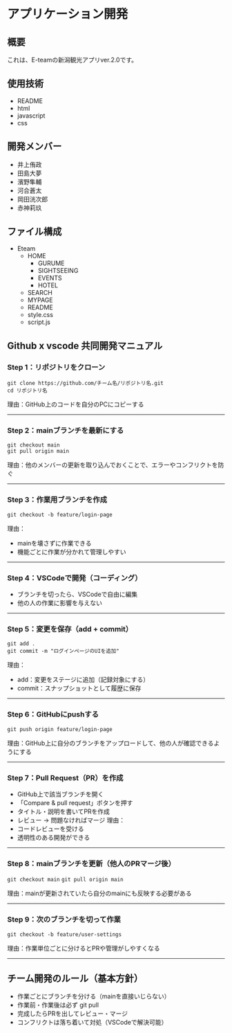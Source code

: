 # アプリケーション開発

## 概要
これは、E-teamの新潟観光アプリver.2.0です。

## 使用技術
- README
- html
- javascript
- css

## 開発メンバー
- 井上侑政
- 田島大夢
- 濱野隼輔
- 河合蒼太
- 岡田洸次郎
- 赤神莉玖

## ファイル構成
- Eteam
  - HOME
    - GURUME
    - SIGHTSEEING
    - EVENTS
    - HOTEL
  - SEARCH
  - MYPAGE
  - README
  - style.css
  - script.js

## Github x vscode 共同開発マニュアル

### Step 1：リポジトリをクローン

`git clone https://github.com/チーム名/リポジトリ名.git`<br>
`cd リポジトリ名`

理由：GitHub上のコードを自分のPCにコピーする

<hr>

### Step 2：mainブランチを最新にする

`git checkout main`<br>
`git pull origin main`

理由：他のメンバーの更新を取り込んでおくことで、エラーやコンフリクトを防ぐ

<hr>

### Step 3：作業用ブランチを作成

`git checkout -b feature/login-page`

理由：
- mainを壊さずに作業できる
- 機能ごとに作業が分かれて管理しやすい

<hr>

### Step 4：VSCodeで開発（コーディング）
- ブランチを切ったら、VSCodeで自由に編集
- 他の人の作業に影響を与えない

<hr>

### Step 5：変更を保存（add + commit）

`git add .`<br>
`git commit -m "ログインページのUIを追加"`

理由：
- add：変更をステージに追加（記録対象にする）
- commit：スナップショットとして履歴に保存

<hr>

### Step 6：GitHubにpushする

`git push origin feature/login-page`

理由：GitHub上に自分のブランチをアップロードして、他の人が確認できるようにする

<hr>

### Step 7：Pull Request（PR）を作成
- GitHub上で該当ブランチを開く
- 「Compare & pull request」ボタンを押す
- タイトル・説明を書いてPRを作成
- レビュー → 問題なければマージ
理由：
- コードレビューを受ける
- 透明性のある開発ができる

<hr>

### Step 8：mainブランチを更新（他人のPRマージ後）

`git checkout main`
`git pull origin main`

理由：mainが更新されていたら自分のmainにも反映する必要がある

<hr>

### Step 9：次のブランチを切って作業

`git checkout -b feature/user-settings`

理由：作業単位ごとに分けるとPRや管理がしやすくなる

<hr>

## チーム開発のルール（基本方針）
- 作業ごとにブランチを分ける（mainを直接いじらない）
- 作業前・作業後は必ず git pull
- 完成したらPRを出してレビュー・マージ
- コンフリクトは落ち着いて対処（VSCodeで解決可能）


